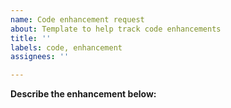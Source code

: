 ```yaml
---
name: Code enhancement request
about: Template to help track code enhancements
title: ''
labels: code, enhancement
assignees: ''

---
```


**Describe the enhancement below:**
